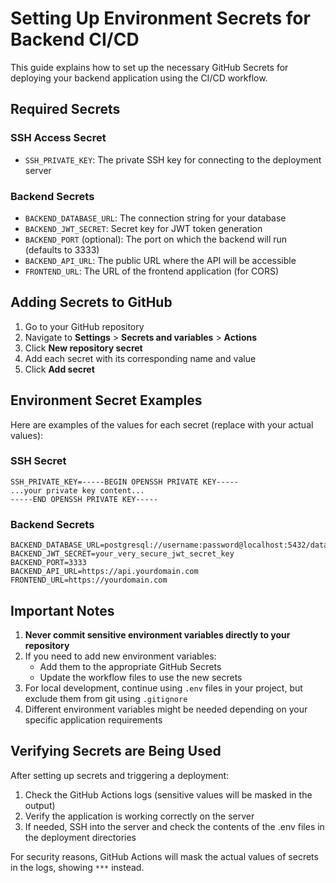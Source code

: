 # Setting Up Environment Secrets for Backend CI/CD

This guide explains how to set up the necessary GitHub Secrets for deploying your backend application using the CI/CD workflow.

## Required Secrets

### SSH Access Secret

- `SSH_PRIVATE_KEY`: The private SSH key for connecting to the deployment server

### Backend Secrets

- `BACKEND_DATABASE_URL`: The connection string for your database
- `BACKEND_JWT_SECRET`: Secret key for JWT token generation
- `BACKEND_PORT` (optional): The port on which the backend will run (defaults to 3333)
- `BACKEND_API_URL`: The public URL where the API will be accessible
- `FRONTEND_URL`: The URL of the frontend application (for CORS)

## Adding Secrets to GitHub

1. Go to your GitHub repository
2. Navigate to **Settings** > **Secrets and variables** > **Actions**
3. Click **New repository secret**
4. Add each secret with its corresponding name and value
5. Click **Add secret**

## Environment Secret Examples

Here are examples of the values for each secret (replace with your actual values):

### SSH Secret

```
SSH_PRIVATE_KEY=-----BEGIN OPENSSH PRIVATE KEY-----
...your private key content...
-----END OPENSSH PRIVATE KEY-----
```

### Backend Secrets

```
BACKEND_DATABASE_URL=postgresql://username:password@localhost:5432/database_name
BACKEND_JWT_SECRET=your_very_secure_jwt_secret_key
BACKEND_PORT=3333
BACKEND_API_URL=https://api.yourdomain.com
FRONTEND_URL=https://yourdomain.com
```

## Important Notes

1. **Never commit sensitive environment variables directly to your repository**
2. If you need to add new environment variables:
   - Add them to the appropriate GitHub Secrets
   - Update the workflow files to use the new secrets
3. For local development, continue using `.env` files in your project, but exclude them from git using `.gitignore`
4. Different environment variables might be needed depending on your specific application requirements

## Verifying Secrets are Being Used

After setting up secrets and triggering a deployment:

1. Check the GitHub Actions logs (sensitive values will be masked in the output)
2. Verify the application is working correctly on the server
3. If needed, SSH into the server and check the contents of the .env files in the deployment directories

For security reasons, GitHub Actions will mask the actual values of secrets in the logs, showing `***` instead.
